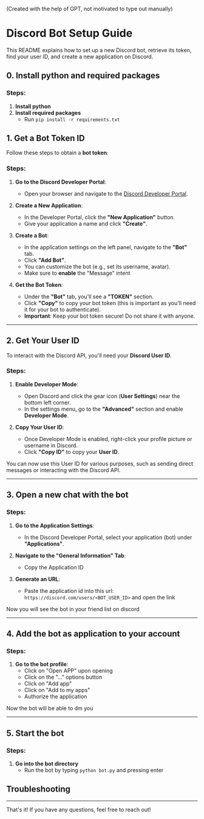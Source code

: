 (Created with the help of GPT, not motivated to type out manually)

# Discord Bot Setup Guide

This README explains how to set up a new Discord bot, retrieve its token, find your user ID, and create a new application on Discord.

## 0. Install python and required packages

### Steps:
1. **Install python**
2. **Install required packages**
    - Run `pip install -r requirements.txt`


## 1. Get a Bot Token ID

Follow these steps to obtain a **bot token**:

### Steps:
1. **Go to the Discord Developer Portal**:
    - Open your browser and navigate to the [Discord Developer Portal](https://discord.com/developers/applications).

2. **Create a New Application**:
    - In the Developer Portal, click the **"New Application"** button.
    - Give your application a name and click **"Create"**.

3. **Create a Bot**:
    - In the application settings on the left panel, navigate to the **"Bot"** tab.
    - Click **"Add Bot"**.
    - You can customize the bot (e.g., set its username, avatar).
    - Make sure to **enable** the "Message" intent

4. **Get the Bot Token**:
    - Under the **"Bot"** tab, you'll see a **"TOKEN"** section.
    - Click **"Copy"** to copy your bot token (this is important as you'll need it for your bot to authenticate).
    - **Important**: Keep your bot token secure! Do not share it with anyone.

---

## 2. Get Your User ID

To interact with the Discord API, you'll need your **Discord User ID**.

### Steps:
1. **Enable Developer Mode**:
    - Open Discord and click the gear icon (**User Settings**) near the bottom left corner.
    - In the settings menu, go to the **"Advanced"** section and enable **Developer Mode**.

2. **Copy Your User ID**:
    - Once Developer Mode is enabled, right-click your profile picture or username in Discord.
    - Click **"Copy ID"** to copy your **User ID**.

You can now use this User ID for various purposes, such as sending direct messages or interacting with the Discord API.

---

## 3. Open a new chat with the bot

### Steps:
1. **Go to the Application Settings**:
    - In the Discord Developer Portal, select your application (bot) under **"Applications"**.

2. **Navigate to the "General Information" Tab**:
    - Copy the Application ID

3. **Generate an URL**:
    - Paste the application id into this url: `https://discord.com/users/<BOT_USER_ID>` and open the link

Now you will see the bot in your friend list on discord

---

## 4. Add the bot as application to your account

### Steps:
1. **Go to the bot profile**:
    - Click on "Open APP" upon opening
    - Click on the "..." options button
    - Click on "Add app"
    - Click on "Add to my apps"
    - Authorize the application

Now the bot will be able to dm you

---

## 5. Start the bot

### Steps:
1. **Go into the bot directory**
    - Run the bot by typing `python bot.py` and pressing enter

## Troubleshooting

---

That's it! If you have any questions, feel free to reach out!
